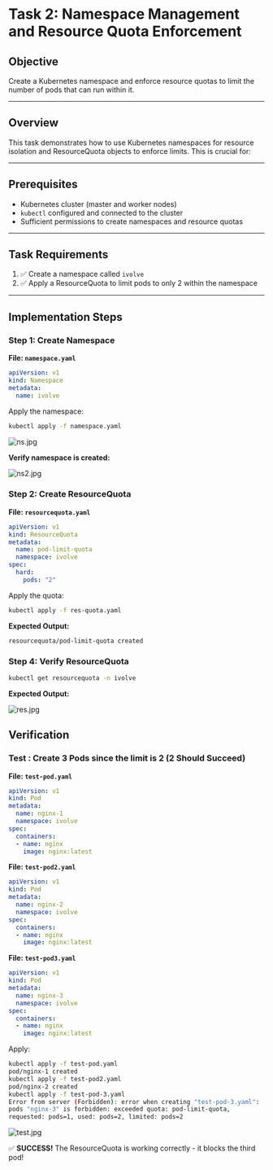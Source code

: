 # Task 2: Namespace Management and Resource Quota Enforcement

## Objective

Create a Kubernetes namespace and enforce resource quotas to limit the number of pods that can run within it.

---

## Overview

This task demonstrates how to use Kubernetes namespaces for resource isolation and ResourceQuota objects to enforce limits. This is crucial for:

---

## Prerequisites

- Kubernetes cluster (master and worker nodes)
- `kubectl` configured and connected to the cluster
- Sufficient permissions to create namespaces and resource quotas

---

## Task Requirements

1. ✅ Create a namespace called `ivolve`
2. ✅ Apply a ResourceQuota to limit pods to only 2 within the namespace

---

## Implementation Steps

### Step 1: Create Namespace

**File: `namespace.yaml`**

```yaml
apiVersion: v1
kind: Namespace
metadata:
  name: ivolve
```

Apply the namespace:

```bash
kubectl apply -f namespace.yaml
```

![ns.jpg](F:\Git-hub\pics\cluster\2\ns.jpg)

**Verify namespace is created:**

![ns2.jpg](F:\Git-hub\pics\cluster\2\ns2.jpg)

### Step 2: Create ResourceQuota

**File: `resourcequota.yaml`**

```yaml
apiVersion: v1
kind: ResourceQuota
metadata:
  name: pod-limit-quota
  namespace: ivolve
spec:
  hard:
    pods: "2"
```

Apply the quota:

```bash
kubectl apply -f res-quota.yaml
```

**Expected Output:**

```
resourcequota/pod-limit-quota created
```

### Step 4: Verify ResourceQuota

```bash
kubectl get resourcequota -n ivolve
```

**Expected Output:**

![res.jpg](F:\Git-hub\pics\cluster\2\res.jpg)



## Verification

### Test : Create 3 Pods since the limit is 2 (2 Should Succeed)

**File: `test-pod.yaml`**

```yaml
apiVersion: v1
kind: Pod
metadata:
  name: nginx-1
  namespace: ivolve
spec:
  containers:
  - name: nginx
    image: nginx:latest
```

**File: `test-pod2.yaml`**

```yaml
apiVersion: v1
kind: Pod
metadata:
  name: nginx-2
  namespace: ivolve
spec:
  containers:
  - name: nginx
    image: nginx:latest
```

**File: `test-pod3.yaml`**

```yaml
apiVersion: v1
kind: Pod
metadata:
  name: nginx-3
  namespace: ivolve
spec:
  containers:
  - name: nginx
    image: nginx:latest
```

Apply:

```bash
kubectl apply -f test-pod.yaml
pod/nginx-1 created
kubectl apply -f test-pod2.yaml
pod/nginx-2 created
kubectl apply -f test-pod-3.yaml
Error from server (Forbidden): error when creating "test-pod-3.yaml": 
pods "nginx-3" is forbidden: exceeded quota: pod-limit-quota, 
requested: pods=1, used: pods=2, limited: pods=2
```

![test.jpg](F:\Git-hub\pics\cluster\2\test.jpg)

✅ **SUCCESS!** The ResourceQuota is working correctly - it blocks the third pod!